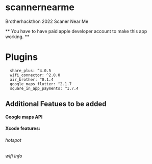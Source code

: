 # scannernearme
Brotherhackthon 2022 Scaner Near Me 


** You have to have paid apple developer account to make this app working. **


# Plugins
```
  share_plus: ^4.0.5
  wifi_connector: ^2.0.0
  air_brother: ^0.1.4
  google_maps_flutter: ^2.1.7
  square_in_app_payments: ^1.7.4
  ```
  
  ## Additional Featues to be added
  #### Google maps API
  #### Xcode features:
  ###### hotspot
  ###### wifi Info
